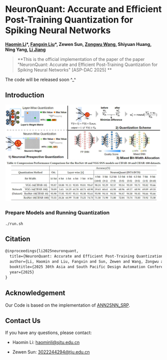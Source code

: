 # NeuronQuant: Accurate and Efficient Post-Training Quantization for Spiking Neural Networks

**[Haomin Li](https://shieldforever.github.io/)\*, [Fangxin Liu](https://mxhx7199.github.io/)\*, Zewen Sun, [Zongwu Wang](https://zongwuwang.github.io/), Shiyuan Huang, Ning Yang, [Li Jiang](https://cs.sjtu.edu.cn/~jiangli/)**

> **This is the official implementation of the paper of the paper "NeuronQuant: Accurate and Efficient Post-Training Quantization for Spiking Neural Networks"  [ASP-DAC 2025] **

The code will be released soon ^_^

## Introduction

![NeuronQuant Framework](images/NeuronQuant_Framework.jpg)
![NeuronQuant Overall Results](images/NeuronQuant_Overall_Results.jpg)

### Prepare Models and Running Quantization

```shell
./run.sh
```

## Citation

```latex
@inproceedings{li2025neuronquant,
  title={NeuronQuant: Accurate and Efficient Post-Training Quantization for Spiking Neural Networks},
  author={Li, Haomin and Liu, Fangxin and Sun, Zewen and Wang, Zongwu and Huang, Shiyuan and Yang, Ning and Jiang, Li},
  booktitle={2025 30th Asia and South Pacific Design Automation Conference (ASP-DAC)},
  year={2025}
}
```

## Acknowledgement

Our Code is based on the implementation of [ANN2SNN_SRP](https://github.com/hzc1208/ANN2SNN_SRP).

## Contact Us

If you have any questions, please contact:

- Haomin Li: haominli@sjtu.edu.cn

- Zewen Sun: 3022244294@tju.edu.cn
